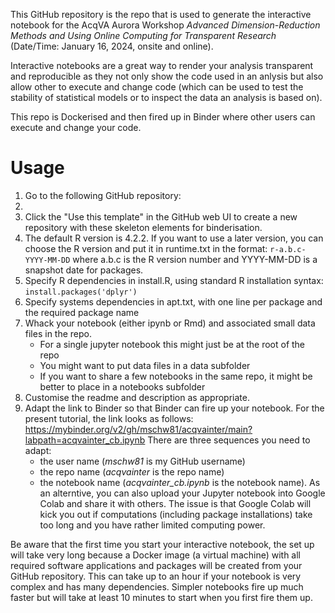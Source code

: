 This GitHub repository is the repo that is used to generate the interactive notebook for the AcqVA Aurora Workshop *Advanced Dimension-Reduction Methods and Using  Online Computing for Transparent Research* (Date/Time: January 16, 2024, onsite and online).

Interactive notebooks are a great way to render your analysis transparent and reproducible as they not only show the code used in an anlysis but also allow other to execute and change code (which can be used to test the stability of statistical models or to inspect the data an analysis is based on).

This repo is Dockerised and then fired up in Binder where other users can execute and change your code. 

# Usage

1. Go to the following GitHub repository:
2.
3. Click the "Use this template" in the GitHub web UI to create a new repository
with these skeleton elements for binderisation.
4. The default R version is 4.2.2. If you want to use a later version, you can choose the R version and put it in runtime.txt in the format: `r-a.b.c-YYYY-MM-DD`
where a.b.c is the R version number and YYYY-MM-DD is a snapshot date for packages.
5. Specify R dependencies in install.R, using standard R installation syntax: `install.packages('dplyr')`
6. Specify systems dependencies in apt.txt, with one line per package and the required package name
7. Whack your notebook (either ipynb or Rmd) and associated small data files in the repo. 
	- For a single jupyter notebook this might just be at the root of the repo
	- You might want to put data files in a data subfolder
	- If you want to share a few notebooks in the same repo, it might be better to 
	  place in a notebooks subfolder 
8. Customise the readme and description as appropriate.
9. Adapt the link to Binder so that Binder can fire up your notebook. For the present tutorial, the link looks as follows: https://mybinder.org/v2/gh/mschw81/acqvainter/main?labpath=acqvainter_cb.ipynb
   There are three sequences you need to adapt:
   + the user name (*mschw81* is my GitHub username) 
   + the repo name (*acqvainter* is the repo name)
   + the notebook name (*acqvainter_cb.ipynb* is the notebook name).
As an alterntive, you can also upload your Jupyter notebook into Google Colab and share it with others. The issue is that Google Colab will kick you out if computations (including package installations) take too long and you have rather limited computing power. 

Be aware that the first time you start your interactive notebook, the set up will take very long because a Docker image (a virtual machine) with all required software applications and packages will be created from your GitHub repository. This can take up to an hour if your notebook is very complex and has many dependencies. Simpler notebooks fire up much faster but will take at least 10 minutes to start when you first fire them up.

